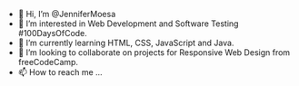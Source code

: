 - 👋 Hi, I’m @JenniferMoesa
- 👀 I’m interested in Web Development and Software Testing #100DaysOfCode.
- 🌱 I’m currently learning HTML, CSS, JavaScript and Java.
- 💞️ I’m looking to collaborate on projects for Responsive Web Design from freeCodeCamp.
- 📫 How to reach me ...

<!---
JenniferMoesa/JenniferMoesa is a ✨ special ✨ repository because its `README.md` (this file) appears on your GitHub profile.
You can click the Preview link to take a look at your changes.
--->
